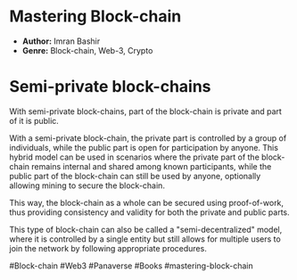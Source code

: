 # Mastering Block-chain
- **Author:** Imran Bashir
- **Genre:** Block-chain, Web-3, Crypto

# Semi-private block-chains
With semi-private block-chains, part of the block-chain is private and part of it is public. 

With a semi-private block-chain, the private part is controlled by a group of individuals, while the public part is open for participation by anyone. This hybrid model can be used in scenarios where the private part of the block-chain remains internal and shared among known participants, while the public part of the block-chain can still be used by anyone, optionally allowing mining to secure the block-chain. 

This way, the block-chain as a whole can be secured using proof-of-work, thus providing consistency and validity for both the private and public parts. 

This type of block-chain can also be called a "semi-decentralized" model, where it is controlled by a single entity but still allows for multiple users to join the network 
by following appropriate procedures.

#Block-chain #Web3 #Panaverse #Books #mastering-block-chain 